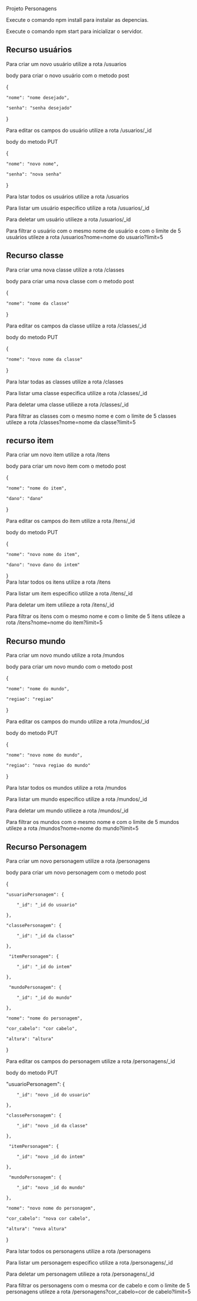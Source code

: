 Projeto Personagens 

Execute o comando npm install para instalar as depencias.

Execute o comando npm start para inicializar o servidor.

Recurso usuários 
-----------------

Para criar um novo usuário utilize a rota /usuarios

body para criar o novo usuário com o metodo post 

{

    "nome": "nome desejado",
    
    "senha": "senha desejado" 
    
}  


Para editar os campos do usuário utilize a rota /usuarios/_id

body do metodo PUT

{

    "nome": "novo nome",
    
    "senha": "nova senha" 
    
}  

Para lstar todos os usuários utilize a rota /usuarios

Para listar um usuário especifico utilize a rota /usuarios/_id

Para deletar um usuário utilieze a rota /usuarios/_id 

Para filtrar o usuário com o mesmo nome de usuário e com o limite de 5 usuários utileze a rota /usuarios?nome=nome do usuario?limit=5

Recurso classe
----------------

Para criar uma nova classe utilize a rota /classes

body para criar uma nova classe com o metodo post 

{

    "nome": "nome da classe"
    
}  

Para editar os campos da classe utilize a rota /classes/_id

body do metodo PUT

{

    "nome": "novo nome da classe"
    
}  

Para lstar todas as classes utilize a rota /classes

Para listar uma classe especifica utilize a rota /classes/_id

Para deletar uma classe utilieze a rota /classes/_id 

Para filtrar as classes com o mesmo nome e com o limite de 5 classes utileze a rota /classes?nome=nome da classe?limit=5

recurso item
---------------

Para criar um novo item utilize a rota /itens

body para criar um novo item com o metodo post 

{

    "nome": "nome do item",
    
    "dano": "dano"
    
}  

Para editar os campos do item utilize a rota /itens/_id

body do metodo PUT

{

    "nome": "novo nome do item",
    
    "dano": "novo dano do intem"
    
}  
Para lstar todos os itens utilize a rota /itens

Para listar um item especifico utilize a rota /itens/_id

Para deletar um item utilieze a rota /itens/_id 

Para filtrar os itens com o mesmo nome e com o limite de 5 itens utileze a rota /itens?nome=nome do item?limit=5

Recurso mundo
--------------

Para criar um novo mundo utilize a rota /mundos

body para criar um novo mundo com o metodo post 

{

    "nome": "nome do mundo",
    
    "regiao": "regiao"
    
} 

Para editar os campos do mundo utilize a rota /mundos/_id

body do metodo PUT

{

    "nome": "novo nome do mundo",
    
    "regiao": "nova regiao do mundo"
    
}  

Para lstar todos os mundos utilize a rota /mundos

Para listar um mundo especifico utilize a rota /mundos/_id

Para deletar um mundo utilieze a rota /mundos/_id 

Para filtrar os mundos com o mesmo nome e com o limite de 5 mundos utileze a rota /mundos?nome=nome do mundo?limit=5

Recurso Personagem
-------------------

Para criar um novo personagem utilize a rota /personagens

body para criar um novo personagem com o metodo post 

{

    "usuarioPersonagem": {
    
    	"_id": "_id do usuario"
        
    },
    
    "classePersonagem": {
    
    	"_id": "_id da classe"
        
    },
    
     "itemPersonagem": {
     
    	"_id": "_id do intem"
        
    },
    
     "mundoPersonagem": {
     
    	"_id": "_id do mundo"
        
    },
    
    "nome": "nome do personagem",
    
    "cor_cabelo": "cor cabelo",
    
    "altura": "altura"
    
}

Para editar os campos do personagem utilize a rota /personagens/_id

body do metodo PUT

"usuarioPersonagem": {

    	"_id": "novo _id do usuario"
        
    },
    
    "classePersonagem": {
    
    	"_id": "novo _id da classe"
        
    },
    
     "itemPersonagem": {
     
    	"_id": "novo _id do intem"
        
    },
    
     "mundoPersonagem": {
     
    	"_id": "novo _id do mundo"
        
    },
    
    "nome": "novo nome do personagem",
    
    "cor_cabelo": "nova cor cabelo",
    
    "altura": "nova altura"
    
}

Para lstar todos os personagens utilize a rota /personagens

Para listar um personagem especifico utilize a rota /personagens/_id

Para deletar um personagem utilieze a rota /personagens/_id 


Para filtrar os personagens com o mesma cor de cabelo e com o limite de 5 personagens utileze a rota /personagens?cor_cabelo=cor de cabelo?limit=5






